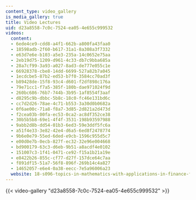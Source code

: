 ```yaml
---
content_type: video_gallery
is_media_gallery: true
title: Video Lectures
uid: d23a8558-7c0c-7524-ea05-4e655c999532
videos:
  content:
  - 6ede4ce9-cdd8-a4f1-662b-a800fa43faa0
  - 18598adb-2f60-b617-31a1-8a308a3f7332
  - e63d7e6e-b103-a5e3-235a-14c0652e75aa
  - 2eb19d75-1209-d961-4c33-db7c9bba685a
  - 28a7cf99-3a93-a027-8ad3-de777e055c1e
  - 66928378-cbe8-14dd-6699-527a82b7a045
  - 1ecdcbe5-87b2-ed53-b7f0-3584cc70ad3f
  - b89428de-15f8-93c4-d601-f2df898c176a
  - 79e71cc1-f7a5-385f-180b-dae971024f9d
  - 260bc686-76b7-744b-3b95-1af8554f3aaf
  - d8295c9b-dbbc-5b8c-18c0-fc46e131bd6c
  - cc7d2d26-78ae-4c71-b553-3a30d0b0682a
  - 0f6ae00c-71a8-f8a7-3d85-2d821a2d473d
  - f2cea03b-00fa-ec53-0ca2-ac8df352ce38
  - 30b5b5b8-69e1-4f4f-3531-198b93597988
  - 9abb2d8b-dd54-01b3-6ed3-59e3ddf5fc6a
  - a51f4e33-3e82-42e4-d6a5-6ed8f2478774
  - 9b6e0e79-55ed-6ded-e9cb-1596c955d5c7
  - e00d0e7b-0ecb-827f-ec32-32e96e004668
  - bd900179-63c3-d6eb-9b51-a8acdf4e0102
  - 151007c3-1f41-0471-ce92-f15a1b21a19e
  - e8422b26-855c-cf77-d27f-157dce64c7aa
  - f891df15-51a7-56f8-896f-269b14c4a827
  - 14652057-e6e4-0a38-eecc-7e5a96006a23
  website: 18-s096-topics-in-mathematics-with-applications-in-finance-fall-2013
---
```



{{< video-gallery "d23a8558-7c0c-7524-ea05-4e655c999532" >}}


